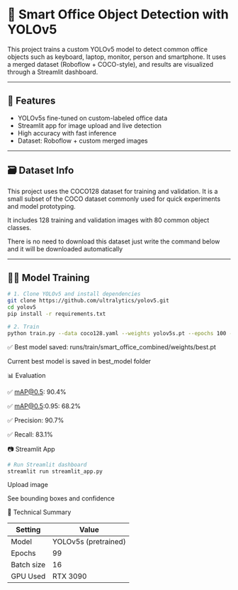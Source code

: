 # 🧠 Smart Office Object Detection with YOLOv5

This project trains a custom YOLOv5 model to detect common office objects such as keyboard, laptop, monitor, person and smartphone. It uses a merged dataset (Roboflow + COCO-style), and results are visualized through a Streamlit dashboard.

---

## 🚀 Features

- YOLOv5s fine-tuned on custom-labeled office data
- Streamlit app for image upload and live detection
- High accuracy with fast inference
- Dataset: Roboflow + custom merged images

---

## 🗃️ Dataset Info

This project uses the COCO128 dataset for training and validation. It is a small subset of the COCO dataset commonly used for quick experiments and model prototyping.

It includes 128 training and validation images with 80 common object classes.

There is no need to download this dataset just write the command below and it will be downloaded automatically

---

## 🏋️‍♂️ Model Training

```bash
# 1. Clone YOLOv5 and install dependencies
git clone https://github.com/ultralytics/yolov5.git
cd yolov5
pip install -r requirements.txt

# 2. Train
python train.py --data coco128.yaml --weights yolov5s.pt --epochs 100 --batch-size 16
```

✅ Best model saved: runs/train/smart_office_combined/weights/best.pt

Current best model is saved in best_model folder


📊 Evaluation

✅ mAP@0.5: 90.4%

✅ mAP@0.5:0.95: 68.2%

✅ Precision: 90.7%

✅ Recall: 83.1%

📷 Streamlit App
```bash
# Run Streamlit dashboard
streamlit run streamlit_app.py
```
Upload image

See bounding boxes and confidence


🧠 Technical Summary

| Setting    | Value                         |
| ---------- | ----------------------------- |
| Model      | YOLOv5s (pretrained)          |
| Epochs     | 99                            |
| Batch size | 16                            |
| GPU Used   | RTX 3090                      |
